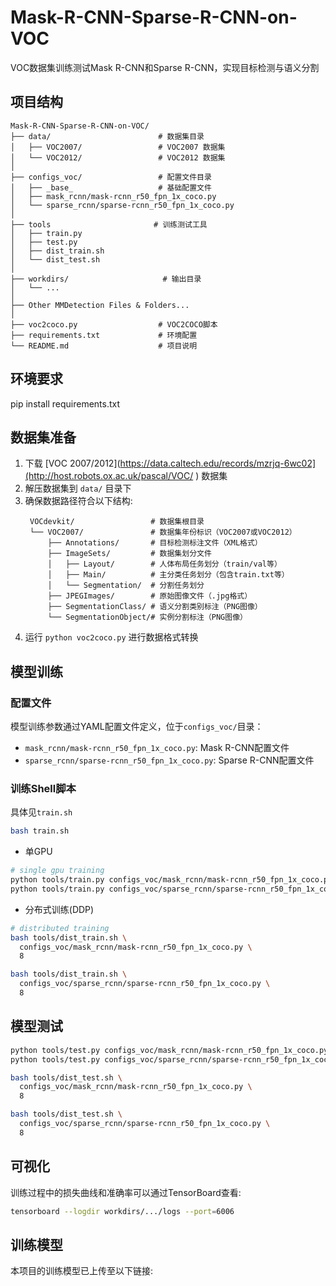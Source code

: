 # Mask-R-CNN-Sparse-R-CNN-on-VOC

VOC数据集训练测试Mask R-CNN和Sparse R-CNN，实现目标检测与语义分割

## 项目结构

```
Mask-R-CNN-Sparse-R-CNN-on-VOC/
├── data/                        # 数据集目录
│   ├── VOC2007/                 # VOC2007 数据集
│   └── VOC2012/                 # VOC2012 数据集
│
├── configs_voc/                 # 配置文件目录
│   ├── _base_                   # 基础配置文件
│   ├── mask_rcnn/mask-rcnn_r50_fpn_1x_coco.py
│   └── sparse_rcnn/sparse-rcnn_r50_fpn_1x_coco.py
│
├── tools                       # 训练测试工具
│   ├── train.py
│   ├── test.py
│   ├── dist_train.sh
│   └── dist_test.sh
│
├── workdirs/                     # 输出目录
│   └── ...
│
├── Other MMDetection Files & Folders...
│
├── voc2coco.py                  # VOC2COCO脚本
├── requirements.txt             # 环境配置
└── README.md                    # 项目说明
```

## 环境要求

pip install requirements.txt


## 数据集准备

1. 下载 [VOC 2007/2012](https://data.caltech.edu/records/mzrjq-6wc02](http://host.robots.ox.ac.uk/pascal/VOC/ ) 数据集
2. 解压数据集到 `data/` 目录下
3. 确保数据路径符合以下结构:
   ```
    VOCdevkit/                 # 数据集根目录
    └── VOC2007/               # 数据集年份标识（VOC2007或VOC2012）
        ├── Annotations/       # 目标检测标注文件（XML格式）
        ├── ImageSets/         # 数据集划分文件
        │   ├── Layout/        # 人体布局任务划分（train/val等）
        │   ├── Main/          # 主分类任务划分（包含train.txt等）
        │   └── Segmentation/  # 分割任务划分
        ├── JPEGImages/        # 原始图像文件（.jpg格式）
        ├── SegmentationClass/ # 语义分割类别标注（PNG图像）
        └── SegmentationObject/# 实例分割标注（PNG图像）
   ```
4. 运行 `python voc2coco.py` 进行数据格式转换

## 模型训练

### 配置文件

模型训练参数通过YAML配置文件定义，位于`configs_voc/`目录：
- `mask_rcnn/mask-rcnn_r50_fpn_1x_coco.py`: Mask R-CNN配置文件
- `sparse_rcnn/sparse-rcnn_r50_fpn_1x_coco.py`: Sparse R-CNN配置文件

### 训练Shell脚本
具体见`train.sh`
```bash
bash train.sh
```
- 单GPU

```bash
# single gpu training
python tools/train.py configs_voc/mask_rcnn/mask-rcnn_r50_fpn_1x_coco.py
python tools/train.py configs_voc/sparse_rcnn/sparse-rcnn_r50_fpn_1x_coco.py
```

- 分布式训练(DDP)

```bash
# distributed training
bash tools/dist_train.sh \
  configs_voc/mask_rcnn/mask-rcnn_r50_fpn_1x_coco.py \
  8

bash tools/dist_train.sh \
  configs_voc/sparse_rcnn/sparse-rcnn_r50_fpn_1x_coco.py \
  8
```

## 模型测试

```bash
python tools/test.py configs_voc/mask_rcnn/mask-rcnn_r50_fpn_1x_coco.py
python tools/test.py configs_voc/sparse_rcnn/sparse-rcnn_r50_fpn_1x_coco.py
```

```bash
bash tools/dist_test.sh \
  configs_voc/mask_rcnn/mask-rcnn_r50_fpn_1x_coco.py \
  8

bash tools/dist_test.sh \
  configs_voc/sparse_rcnn/sparse-rcnn_r50_fpn_1x_coco.py \
  8
```

## 可视化

训练过程中的损失曲线和准确率可以通过TensorBoard查看:

```bash
tensorboard --logdir workdirs/.../logs --port=6006
```

## 训练模型

本项目的训练模型已上传至以下链接:
